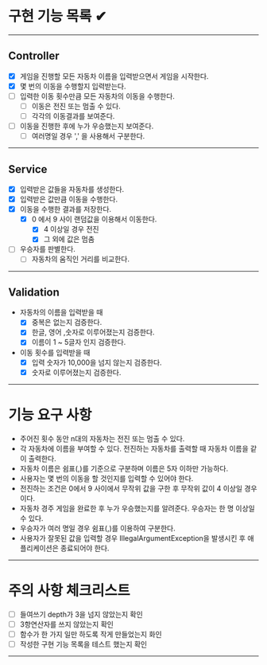 # 구현 기능 목록 ✔

---

## Controller

- [x] 게임을 진행할 모든 자동차 이름을 입력받으면서 게임을 시작한다.
- [x] 몇 번의 이동을 수행할지 입력받는다.
- [ ] 입력한 이동 횟수만큼 모든 자동차의 이동을 수행한다.
    - [ ] 이동은 전진 또는 멈출 수 있다.
    - [ ] 각각의 이동결과를 보여준다.
- [ ] 이동을 진행한 후에 누가 우승했는지 보여준다.
    - [ ] 여러명일 경우 ',' 을 사용해서 구분한다.

---

## Service

- [x] 입력받은 값들을 자동차를 생성한다.
- [x] 입력받은 값만큼 이동을 수행한다.
- [x] 이동을 수행한 결과를 저장한다.
    - [x] 0 에서 9 사이 랜덤값을 이용해서 이동한다.
        - [x] 4 이상일 경우 전진
        - [x] 그 외에 값은 멈춤
- [ ] 우승자를 판별한다.
    - [ ] 자동차의 움직인 거리를 비교한다.

---

## Validation

- 자동차의 이름을 입력받을 때
    - [x] 중복은 없는지 검증한다.
    - [x] 한글, 영어 ,숫자로 이루어졌는지 검증한다.
    - [x] 이름이 1 ~ 5글자 인지 검증한다.
- 이동 횟수를 입력받을 때
    - [x] 입력 숫자가 10,000을 넘지 않는지 검증한다.
    - [x] 숫자로 이루어졌는지 검증한다.

---

# 기능 요구 사항

- 주어진 횟수 동안 n대의 자동차는 전진 또는 멈출 수 있다.
- 각 자동차에 이름을 부여할 수 있다. 전진하는 자동차를 출력할 때 자동차 이름을 같이 출력한다.
- 자동차 이름은 쉼표(,)를 기준으로 구분하며 이름은 5자 이하만 가능하다.
- 사용자는 몇 번의 이동을 할 것인지를 입력할 수 있어야 한다.
- 전진하는 조건은 0에서 9 사이에서 무작위 값을 구한 후 무작위 값이 4 이상일 경우이다.
- 자동차 경주 게임을 완료한 후 누가 우승했는지를 알려준다. 우승자는 한 명 이상일 수 있다.
- 우승자가 여러 명일 경우 쉼표(,)를 이용하여 구분한다.
- 사용자가 잘못된 값을 입력할 경우 IllegalArgumentException을 발생시킨 후 애플리케이션은 종료되어야 한다.

---

# 주의 사항 체크리스트

- [ ] 들여쓰기 depth가 3을 넘지 않았는지 확인
- [ ] 3항연산자를 쓰지 않았는지 확인
- [ ] 함수가 한 가지 일만 하도록 작게 만들었는지 화인
- [ ] 작성한 구현 기능 목록을 테스트 했는지 확인

---
